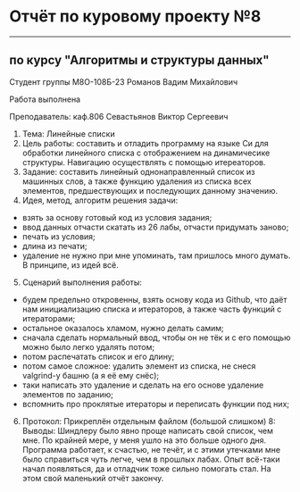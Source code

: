 # Отчёт по куровому проекту №8

---

## по курсу "Алгоритмы и структуры данных"


Студент группы М8О-108Б-23 Романов Вадим Михайлович

Работа выполнена

Преподаватель: каф.806 Севастьянов Виктор Сергеевич
1. Тема: Линейные списки
2. Цель работы: составить и отладить программу на языке Си для обработки линейного списка с отображением на динамичесике структуры. Навигацию осуществлять с помощью итереаторов.
3. Задание: составить линейный однонаправленный список из машинных слов, а также функцию удаления из списка всех элементов, предшествующих и последующих данному значению.
4. Идея, метод, алгоритм решения задачи:
 - взять за основу готовый код из условия задания;
 - ввод данных отчасти скатать из 26 лабы, отчасти придумать заново;
 - печать из условия;
 - длина из печати;
 - удаление не нужно при мне упоминать, там пришлось много думать.
  В принципе, из идей всё.
5. Сценарий выполнения работы:
- будем предельно откровенны, взять основу кода из Github, что даёт нам инициализацию списка и итераторов, а также  часть функций с итераторами;
 - остальное оказалось хламом, нужно делать самим;
 - сначала сделать нормальный ввод, чтобы он не тёк и с его помощью можно было легко удалять потом;
 - потом распечатать список и его длину;
 - потом самое сложное: удалить элемент из списка, не снеся valgrind-у башню (а я её ему снёс);
 - таки написать это удаление и сделать на его основе удаление элементов по заданию;
 - вспомнить про проклятые итераторы и переписать функции под них;
6. Протокол:
   Прикреплён отдельным файлом (большой слишком)
8: Выводы: Шиндлеру было явно проще написать свой список, чем мне. По крайней мере, у меня ушло на это больше одного дня. Программа работает, к счастью, не течёт, и с этими утечками мне было справиться чуть легче, чем в прошлых лабах. Опыт всё-таки начал появляться, да и отладчик тоже сильно помогать стал. На этом свой маленький отчёт закончу. 